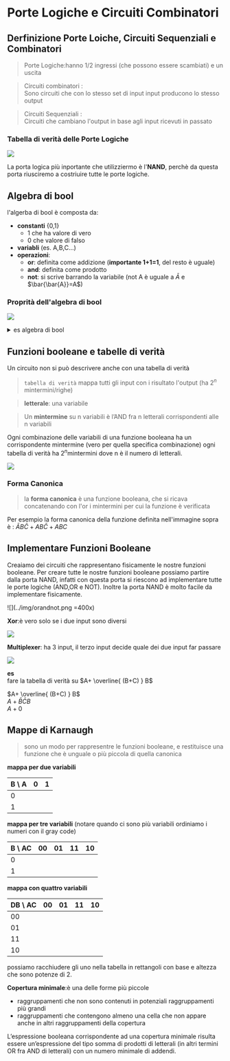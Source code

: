 
# Porte Logiche e Circuiti Combinatori

## Derfinizione Porte Loiche, Circuiti Sequenziali e Combinatori
> Porte Logiche:hanno 1/2 ingressi (che possono essere scambiati) e un uscita

> Circuiti combinatori :  
>  Sono circuiti che con lo stesso set di input input  producono lo stesso output

> Circuiti Sequenziali :  
> Circuiti che cambiano l'output in base agli input ricevuti in passato

### Tabella di verità delle Porte Logiche

![](../img/portelogiche.png)

La porta logica più inportante che utilizziermo è l'**NAND**, perchè da questa porta riusciremo a costriuire tutte le porte logiche.

## Algebra di bool


l'algerba di bool è composta da:  
- **constanti** {0,1}
    - 1 che ha valore di vero
    - 0 che valore di falso
- **variabli** (es. A,B,C...)
- **operazioni**:
    - **or**: definita come addizione (**importante 1+1=1**, del resto è uguale)
    - **and**: definita come prodotto
    - **not**: si scrive barrando la variabile (not A è uguale a $\bar{A}$ e $\bar{\bar{A}}=A$)


### Proprità dell'algebra di bool

![](../img/proprietadibool.png)


<details>
<summary>
es algebra di bool
</summary>

passare da $A+\bar{A}=1$ a $A\bar{A}=0$ utilizzando de morgan law

$A+\bar{A}=1$
$\bar{B}+\bar{A}=1, B=\bar{A}$
$\overline{BA}=1$
$\overline{\bar{A}A}=1$
$\bar{A}A=0$
</details>


## Funzioni booleane e tabelle di verità

Un circuito non si può descrivere anche con una tabella di verità  
>`tabella di verità` mappa tutti gli input con i risultato l'output (ha $2^n$ mintermini/righe)

> **letterale**: una variabile

> Un **mintermine** su n variabili è l’AND fra n letterali corrispondenti alle n variabili

Ogni combinazione delle variabili di una funzione booleana ha un corrispondente mintermine (vero per quella specifica combinazione) ogni tabella di verità ha $2^n \text{mintermini}$ dove n è il numero di letterali.

![](../img/mintermini.png)


### Forma Canonica

> la **forma canonica** è una funzione booleana, che si ricava concatenando con l'or i mintermini per cui la funzione è verificata

Per esempio la forma canonica della funzione definita nell'immagine sopra è : $\bar{A}B\bar{C}+AB\bar{C}+ABC$

## Implementare Funzioni Booleane

Creaiamo dei circuiti che rappresentano fisicamente le nostre funzioni booleane.
Per creare tutte le nostre funzioni booleane possiamo partire dalla porta NAND, infatti con questa porta si riescono ad implementare tutte le porte logiche (AND,OR e NOT). Inoltre la porta NAND è molto facile da implementare fisicamente.

![](../img/orandnot.png =400x)

**Xor**:è vero solo se i due input sono diversi

![](../img/xor.png)

**Multiplexer**: ha 3 input, il terzo input decide quale dei due input far passare

![](../img/multiplexer.png)



**es**  
fare la tabella di verità su $A+ \overline{ (B+C) } B$

$A+ \overline{ (B+C) } B$  
$A+\bar{B}\bar{C}B$  
$A+0$


## Mappe di Karnaugh

> sono un modo per rappresentre le funzioni booleane, e restituisce una funzione che è unguale o più piccola di quella canonica

**mappa per due variabili**

| B \ A |  0  |  1  |
| ----- | --- | --- |
| 0     |     |     |
| 1     |     |     |

**mappa per tre variabili** (notare quando ci sono più variabili ordiniamo i numeri con il gray code)

| B \ AC | 00  | 01  | 11  | 10  |
| ------ | --- | --- | --- | --- |
| 0      |     |     |     |     |
| 1      |     |     |     |     |

**mappa con quattro variabili**

| DB \ AC | 00  | 01  | 11  | 10  |
| ------- | --- | --- | --- | --- |
| 00      |     |     |     |     |
| 01      |     |     |     |     |
| 11      |     |     |     |     |
| 10      |     |     |     |     |


possiamo racchiudere gli uno nella tabella in rettangoli con base e altezza che sono potenze di 2.

**Copertura minimale**:è una delle forme più piccole  
- raggruppamenti che non sono contenuti in potenziali raggruppamenti più grandi
- raggruppamenti che contengono almeno una cella che non appare anche in altri raggruppamenti della copertura

L’espressione booleana corrispondente ad una copertura minimale risulta essere un’espressione del tipo somma di prodotti di letterali (in altri termini OR fra AND di letterali) con un numero minimale di addendi.
